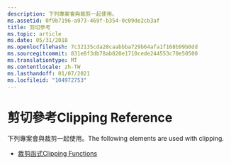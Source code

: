```yaml
---
description: 下列專案會與裁剪一起使用。
ms.assetid: 0f9b7196-a973-469f-b354-0c09de2cb3af
title: 剪切參考
ms.topic: article
ms.date: 05/31/2018
ms.openlocfilehash: 7c32135cda28caabbba729b64afa1f168b99b0dd
ms.sourcegitcommit: 831e8f3db78ab820e1710cede244553c70e50500
ms.translationtype: MT
ms.contentlocale: zh-TW
ms.lasthandoff: 01/07/2021
ms.locfileid: "104972753"
---
```

# <a name="clipping-reference"></a><span data-ttu-id="d0cf7-103">剪切參考</span><span class="sxs-lookup"><span data-stu-id="d0cf7-103">Clipping Reference</span></span>

<span data-ttu-id="d0cf7-104">下列專案會與裁剪一起使用。</span><span class="sxs-lookup"><span data-stu-id="d0cf7-104">The following elements are used with clipping.</span></span>

-   [<span data-ttu-id="d0cf7-105">裁剪函式</span><span class="sxs-lookup"><span data-stu-id="d0cf7-105">Clipping Functions</span></span>](clipping-functions.md)

 

 



